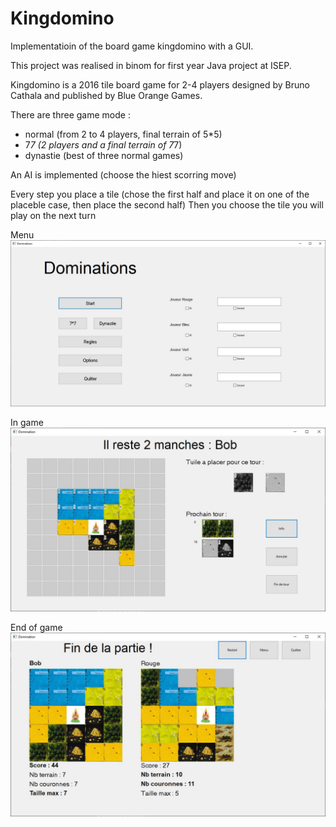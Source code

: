 # Kingdomino
Implementatioin of the board game kingdomino with a GUI.

This project was realised in binom for first year Java project at ISEP.

Kingdomino is a 2016 tile board game for 2-4 players designed by Bruno Cathala and published by Blue Orange Games.

There are three game mode :
- normal (from 2 to 4 players, final terrain of 5*5)
- 7*7 (2 players and a final terrain of 7*7)
- dynastie (best of three normal games)

An AI is implemented (choose the hiest scorring move)

Every step you place a tile (chose the first half and place it on one of the placeble case, then place the second half)
Then you choose the tile you will play on the next turn

Menu ![alt text](https://github.com/EliseGabilly/Kingdomino/blob/main/readme/MainMenu.JPG)

In game ![alt text](https://github.com/EliseGabilly/Kingdomino/blob/main/readme/InGame.JPG)

End of game ![alt text](https://github.com/EliseGabilly/Kingdomino/blob/main/readme/EndGame.JPG)
